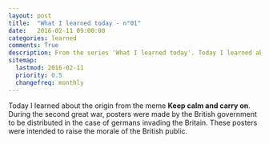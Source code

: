 ```yaml
---
layout: post
title:  "What I learned today - n°01"
date:   2016-02-11 09:00:00 
categories: learned
comments: True
description: From the series 'What I learned today'. Today I learned about the meme 'Keep calm and carry on'.
sitemap:
  lastmod: 2016-02-11
  priority: 0.5
  changefreq: monthly
---
```


Today I learned about the origin from the meme **Keep calm and carry on**. During the second great war, posters were
made by the British government to be distributed in the case of germans invading the Britain. These posters were intended to 
raise the morale of the British public.
